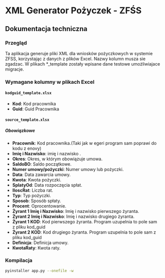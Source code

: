 # XML Generator Pożyczek - ZFŚS

## Dokumentacja techniczna

### Przegląd
Ta aplikacja generuje pliki XML dla wniosków pożyczkowych w systemie ZFSS, korzystając z danych z plików Excel. Nazwy kolumn musza sie zgadzac. W plikach *_template zostały wpisane dane testowe umożliwiajace migracje.


### Wymagane kolumny w plikach Excel

#### `kodguid_template.xlsx`
- **Kod**: Kod pracownika
- **Guid**: Guid Pracownika
 
#### `source_template.xlsx`

##### Obowiązkowe
- **Pracownik**: Kod pracownika.(Taki jak w egeri program sam poprawi do kodu z enovy)
- **Imię i Nazwisko**:  imię i nazwisko .
- **Okres**: Okres, w którym obowiązuje umowa.
- **SaldoBO**: Saldo początkowe.
- **Numer umowy/pożyczki**: Numer umowy lub pożyczki.
- **Data**: Data zawarcia umowy.
- **Kwota**: Kwota pożyczki.
- **SplatyOd**: Data rozpoczęcia spłat.
- **IloscRat**: Liczba rat.
- **Typ**: Typ pożyczki.
- **Sposob**: Sposób spłaty.
- **Procent**: Oprocentowanie.
- **Żyrant 1 Imię i Nazwisko**: Imię i nazwisko pierwszego żyranta.
- **Żyrant 2 Imię i Nazwisko**: Imię i nazwisko drugiego żyranta.
- **Żyrant 1 KOD**: Kod pierwszego żyranta. Program uzupelnia to pole sam z pliku kod_guid
- **Żyrant 2 KOD**: Kod drugiego żyranta.    Program uzupelnia to pole sam z pliku kod_guid
- **Definicja**: Definicja umowy.
- **KwotaRaty**: Kwota raty.

### Kompilacja
 ```sh
 pyinstaller app.py --onefile -w 
 ```
